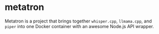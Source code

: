 # metatron

Metatron is a project that brings together `whisper.cpp`, `llmama.cpp`, and `piper` into one Docker container with an awesome Node.js API wrapper.
